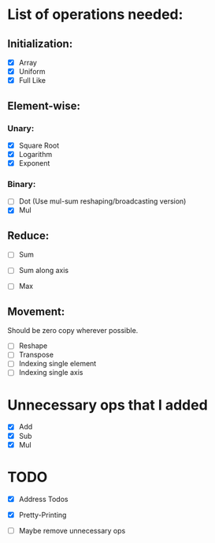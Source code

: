 # List of operations needed:


## Initialization:

- [x] Array
- [x] Uniform
- [x] Full Like

## Element-wise:

### Unary:

- [x] Square Root
- [x] Logarithm
- [x] Exponent

### Binary:

- [ ] Dot (Use mul-sum reshaping/broadcasting version)
- [x] Mul

## Reduce:

- [ ] Sum
- [ ] Sum along axis
- [ ] Max


## Movement:

Should be zero copy wherever possible.

- [ ] Reshape
- [ ] Transpose
- [ ] Indexing single element
- [ ] Indexing single axis

# Unnecessary ops that I added

- [x] Add
- [x] Sub
- [x] Mul

# TODO

- [x] Address Todos
- [x] Pretty-Printing
- [ ] Maybe remove unnecessary ops

